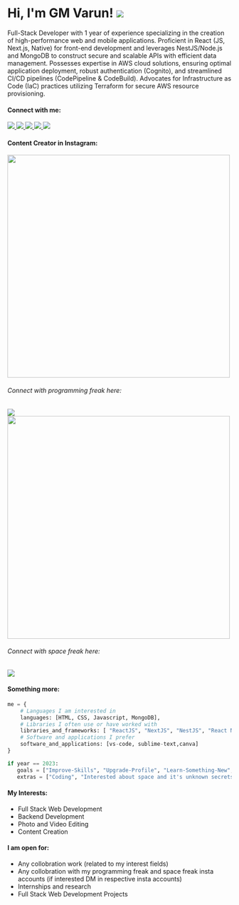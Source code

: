 
<h1>Hi, I'm GM Varun! <img src="https://user-images.githubusercontent.com/72432752/150909718-fd4ff39e-6dde-4855-a31e-63d041577107.png"></h1>

<p>Full-Stack Developer with 1 year of experience
specializing in the creation of high-performance
web and mobile applications. Proficient in React
(JS, Next.js, Native) for front-end development
and leverages NestJS/Node.js and MongoDB to
construct secure and scalable APIs with efficient
data management. Possesses expertise in AWS
cloud solutions, ensuring optimal application
deployment, robust authentication (Cognito), and
streamlined CI/CD pipelines (CodePipeline &
CodeBuild). Advocates for Infrastructure as Code
(IaC) practices utilizing Terraform for secure AWS
resource provisioning. </p>

<!--<div>
    <div class="row">
        <div class="col-12">
    <img src="https://user-images.githubusercontent.com/72432752/151000409-1fe57d75-921c-4659-afa7-4eb6de05cf4b.png" width="75" height="75">
        </div>
        <div class="col-12">
    <p>I have an instragram account dedicated to programming named Programming Freak, where I post python and web projects that I made. </p>
        </div>
    </div>
</div>-->




<h4>Connect with me:</h4>
<a href="https://www.instagram.com/thenameisvarungm/" target="_blank">
<img src="https://img.shields.io/badge/instagram-%23FFFFFF.svg?&logo=instagram">
</a>
<a href="https://github.com/UniverseVG" target="_blank">
<img src="https://img.shields.io/badge/github-%23000000.svg?&logo=github" >
</a>
<a href="https://twitter.com/GMVarun2" target="_blank">
<img src="https://img.shields.io/badge/twitter-%23FFFFFF.svg?&logo=twitter" >
</a>
<a href="https://www.linkedin.com/in/varun-gm-86694a1a4/" target="_blank">
<img src="https://img.shields.io/badge/linkedin-%23000000.svg?&logo=linkedin">
</a>
<a href="https://www.facebook.com/gmvarun.varun.5/" target="_blank">
<img src="https://img.shields.io/badge/facebook-%23FFFFFF.svg?&logo=facebook">
</a>

<h4>Content Creator in Instagram:</h4>
<img src="https://user-images.githubusercontent.com/72432752/151004238-78caacda-c786-44ee-b693-65a8d9ee931b.png" width="500" >
<h6>Connect with programming freak here:</h6>
<a href="https://www.instagram.com/programming_freak3/" target="_blank">
<img src="https://img.shields.io/badge/instagram-%23FFFFFF.svg?&logo=instagram">
</a>
<br>
<img src="https://user-images.githubusercontent.com/72432752/151006371-77fba884-6adb-4a31-b309-c3fb71e02f49.png" width="500">
<h6>Connect with space freak here:</h6>
<a href="https://www.instagram.com/space_freak3/" target="_blank">
<img src="https://img.shields.io/badge/instagram-%23FFFFFF.svg?&logo=instagram">
</a>
    
    
 <h4>Something more:</h4>
 
 ```python
 me = {
     # Languages I am interested in
     languages: [HTML, CSS, Javascript, MongoDB],
     # Libraries I often use or have worked with
     libraries_and_frameworks: [ "ReactJS", "NextJS", "NestJS", "React Native"],
     # Software and applications I prefer                       
     software_and_applications: [vs-code, sublime-text,canva]
 }
 
 if year == 2023:
    goals = ["Improve-Skills", "Upgrade-Profile", "Learn-Something-New", "Start something new"]
    extras = ["Coding", "Interested about space and it's unknown secrets", " Love playing cricket","Listening to podcasts"]
 ```
 
 <h4>My Interests:</h4>
 <ul>
    <li> Full Stack Web Development</li>
    <li> Backend Development </li>
    <li> Photo and Video Editing </li>
    <li> Content Creation </li>    
 </ul>
    
 <h4>I am open for:</h4>
 <ul>
    <li> Any collobration work (related to my interest fields)</li>
    <li> Any collobration with my programming freak and space freak insta accounts (if interested DM in respective insta accounts)</li>
    <li> Internships and research </li>
    <li> Full Stack Web Development Projects </li>
  
 </ul>

